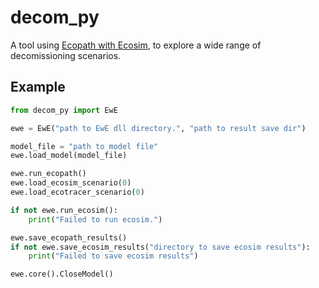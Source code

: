 # decom_py

A tool using [Ecopath with Ecosim](https://ecopath.org/), to explore a wide range of
decomissioning scenarios.

## Example

```python
from decom_py import EwE

ewe = EwE("path to EwE dll directory.", "path to result save dir")

model_file = "path to model file"
ewe.load_model(model_file)

ewe.run_ecopath()
ewe.load_ecosim_scenario(0)
ewe.load_ecotracer_scenario(0)

if not ewe.run_ecosim():
    print("Failed to run ecosim.")

ewe.save_ecopath_results()
if not ewe.save_ecosim_results("directory to save ecosim results"):
    print("Failed to save ecosim results")

ewe.core().CloseModel()

```
